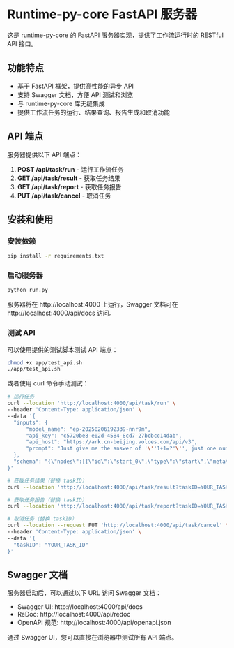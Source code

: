 # Runtime-py-core FastAPI 服务器

这是 runtime-py-core 的 FastAPI 服务器实现，提供了工作流运行时的 RESTful API 接口。

## 功能特点

- 基于 FastAPI 框架，提供高性能的异步 API
- 支持 Swagger 文档，方便 API 测试和浏览
- 与 runtime-py-core 库无缝集成
- 提供工作流任务的运行、结果查询、报告生成和取消功能

## API 端点

服务器提供以下 API 端点：

1. **POST /api/task/run** - 运行工作流任务
2. **GET /api/task/result** - 获取任务结果
3. **GET /api/task/report** - 获取任务报告
4. **PUT /api/task/cancel** - 取消任务

## 安装和使用

### 安装依赖

```bash
pip install -r requirements.txt
```

### 启动服务器

```bash
python run.py
```

服务器将在 http://localhost:4000 上运行，Swagger 文档可在 http://localhost:4000/api/docs 访问。

### 测试 API

可以使用提供的测试脚本测试 API 端点：

```bash
chmod +x app/test_api.sh
./app/test_api.sh
```

或者使用 curl 命令手动测试：

```bash
# 运行任务
curl --location 'http://localhost:4000/api/task/run' \
--header 'Content-Type: application/json' \
--data '{
  "inputs": {
      "model_name": "ep-20250206192339-nnr9m",
      "api_key": "c5720be8-e02d-4584-8cd7-27bcbcc14dab",
      "api_host": "https://ark.cn-beijing.volces.com/api/v3",
      "prompt": "Just give me the answer of '\''1+1=?'\'', just one number, no other words"
  },
  "schema": "{\"nodes\":[{\"id\":\"start_0\",\"type\":\"start\",\"meta\":{\"position\":{\"x\":0,\"y\":0}},\"data\":{\"title\":\"Start\",\"outputs\":{\"type\":\"object\",\"properties\":{\"model_name\":{\"key\":14,\"name\":\"model_name\",\"type\":\"string\",\"extra\":{\"index\":1},\"isPropertyRequired\":true},\"prompt\":{\"key\":5,\"name\":\"prompt\",\"type\":\"string\",\"extra\":{\"index\":3},\"isPropertyRequired\":true},\"api_key\":{\"key\":19,\"name\":\"api_key\",\"type\":\"string\",\"extra\":{\"index\":4},\"isPropertyRequired\":true},\"api_host\":{\"key\":20,\"name\":\"api_host\",\"type\":\"string\",\"extra\":{\"index\":5},\"isPropertyRequired\":true}},\"required\":[\"model_name\",\"prompt\",\"api_key\",\"api_host\"]}}},{\"id\":\"end_0\",\"type\":\"end\",\"meta\":{\"position\":{\"x\":1000,\"y\":0}},\"data\":{\"title\":\"End\",\"inputsValues\":{\"answer\":{\"type\":\"ref\",\"content\":[\"llm_0\",\"result\"]}},\"inputs\":{\"type\":\"object\",\"properties\":{\"answer\":{\"type\":\"string\"}}}}},{\"id\":\"llm_0\",\"type\":\"llm\",\"meta\":{\"position\":{\"x\":500,\"y\":0}},\"data\":{\"title\":\"LLM_0\",\"inputsValues\":{\"modelName\":{\"type\":\"ref\",\"content\":[\"start_0\",\"model_name\"]},\"apiKey\":{\"type\":\"ref\",\"content\":[\"start_0\",\"api_key\"]},\"apiHost\":{\"type\":\"ref\",\"content\":[\"start_0\",\"api_host\"]},\"temperature\":{\"type\":\"constant\",\"content\":0},\"prompt\":{\"type\":\"ref\",\"content\":[\"start_0\",\"prompt\"]},\"systemPrompt\":{\"type\":\"constant\",\"content\":\"You are a helpful AI assistant.\"}},\"inputs\":{\"type\":\"object\",\"required\":[\"modelName\",\"temperature\",\"prompt\"],\"properties\":{\"modelName\":{\"type\":\"string\"},\"apiKey\":{\"type\":\"string\"},\"apiHost\":{\"type\":\"string\"},\"temperature\":{\"type\":\"number\"},\"systemPrompt\":{\"type\":\"string\"},\"prompt\":{\"type\":\"string\"}}},\"outputs\":{\"type\":\"object\",\"properties\":{\"result\":{\"type\":\"string\"}}}}}],\"edges\":[{\"sourceNodeID\":\"start_0\",\"targetNodeID\":\"llm_0\"},{\"sourceNodeID\":\"llm_0\",\"targetNodeID\":\"end_0\"}]}"
}'

# 获取任务结果（替换 taskID）
curl --location 'http://localhost:4000/api/task/result?taskID=YOUR_TASK_ID'

# 获取任务报告（替换 taskID）
curl --location 'http://localhost:4000/api/task/report?taskID=YOUR_TASK_ID'

# 取消任务（替换 taskID）
curl --location --request PUT 'http://localhost:4000/api/task/cancel' \
--header 'Content-Type: application/json' \
--data '{
  "taskID": "YOUR_TASK_ID"
}'
```

## Swagger 文档

服务器启动后，可以通过以下 URL 访问 Swagger 文档：

- Swagger UI: http://localhost:4000/api/docs
- ReDoc: http://localhost:4000/api/redoc
- OpenAPI 规范: http://localhost:4000/api/openapi.json

通过 Swagger UI，您可以直接在浏览器中测试所有 API 端点。
